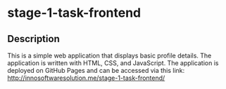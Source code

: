 ﻿# stage-1-task-frontend

## Description

This is a simple web application that displays basic profile details. The application is written with HTML, CSS, and JavaScript. The application is deployed on GitHub Pages and can be accessed via this link: http://innosoftwaresolution.me/stage-1-task-frontend/
